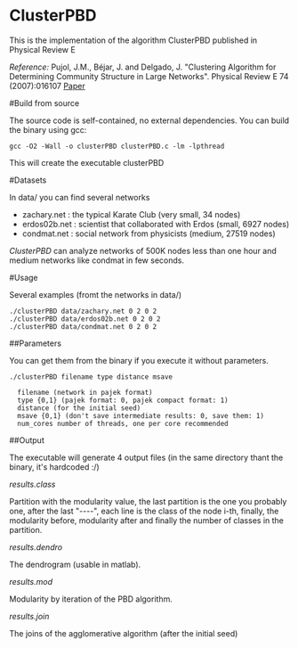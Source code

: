 
# ClusterPBD

This is the implementation of the algorithm ClusterPBD published in Physical Review E

*Reference:* Pujol, J.M., Béjar, J. and Delgado, J. "Clustering Algorithm for Determining Community Structure in Large Networks". 
Physical Review E 74 (2007):016107 [Paper](http://cscs.umich.edu/%7Ejmpujol/public/papers/spectralCluster.pdf)

#Build from source

The source code is self-contained, no external dependencies. You can build the binary using gcc:

    gcc -O2 -Wall -o clusterPBD clusterPBD.c -lm -lpthread

This will create the executable clusterPBD

#Datasets

In data/ you can find several networks

* zachary.net : the typical Karate Club (very small, 34 nodes)
* erdos02b.net : scientist that collaborated with Erdos (small, 6927 nodes)
* condmat.net : social network from physicists (medium, 27519 nodes)

*ClusterPBD* can analyze networks of 500K nodes less than one hour and medium networks like condmat in few seconds.

#Usage

Several examples (fromt the networks in data/)

    ./clusterPBD data/zachary.net 0 2 0 2
    ./clusterPBD data/erdos02b.net 0 2 0 2
    ./clusterPBD data/condmat.net 0 2 0 2

##Parameters

You can get them from the binary if you execute it without parameters.


    ./clusterPBD filename type distance msave

      filename (network in pajek format)
      type {0,1} (pajek format: 0, pajek compact format: 1)
      distance (for the initial seed)
      msave {0,1} (don't save intermediate results: 0, save them: 1)
      num_cores number of threads, one per core recommended

##Output

The executable will generate 4 output files (in the same directory thant the binary, it's hardcoded :/)

*results.class*

Partition with the modularity value, the last partition is the one you probably one, after the
last "----", each line is the class of the node i-th, finally, the modularity before, modularity
after and finally the number of classes in the partition. 

*results.dendro*

The dendrogram (usable in matlab).

*results.mod*

Modularity by iteration of the PBD algorithm.

*results.join*

The joins of the agglomerative algorithm (after the initial seed)




